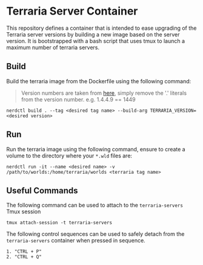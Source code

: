 # Terraria Server Container

This repository defines a container that is intended to ease upgrading of
the Terraria server versions by building a new image based on the server
version. It is bootstrapped with a bash script that uses tmux to launch
a maximum number of terraria servers.

## Build

Build the terraria image from the Dockerfile using the following command:

> Version numbers are taken from [here](https://terraria.fandom.com/wiki/Server#Downloads),
> simply remove the '.' literals from the version number. e.g. 1.4.4.9 == 1449

```shell
nerdctl build . --tag <desired tag name> --build-arg TERRARIA_VERSION=<desired version>
```

## Run

Run the terraria image using the following command, ensure to create a volume to the
directory where your `*.wld` files are:

```shell
nerdctl run -it --name <desired name> -v /path/to/worlds:/home/terraria/worlds <terraria tag name> 
```

## Useful Commands

The following command can be used to attach to the `terraria-servers` Tmux session

```shell
tmux attach-session -t terraria-servers
```

The following control sequences can be used to safely detach from the `terraria-servers` container when pressed in sequence.

```shell
1. "CTRL + P"
2. "CTRL + Q"
```
